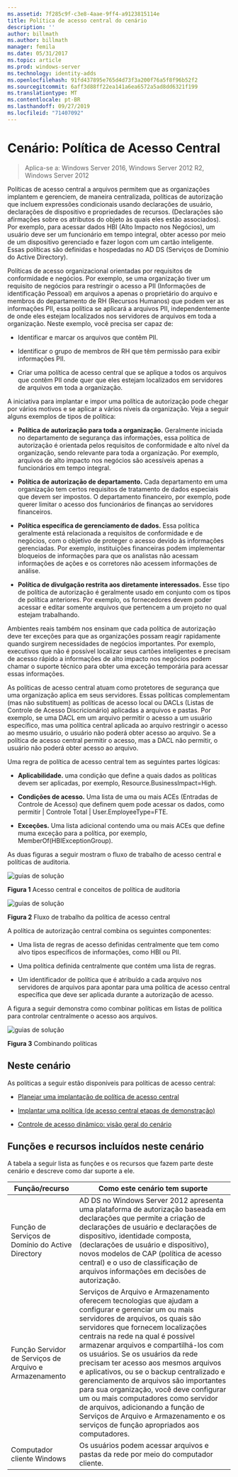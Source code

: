 ```yaml
---
ms.assetid: 7f285c9f-c3e8-4aae-9ff4-a9123815114e
title: Política de acesso central do cenário
description: ''
author: billmath
ms.author: billmath
manager: femila
ms.date: 05/31/2017
ms.topic: article
ms.prod: windows-server
ms.technology: identity-adds
ms.openlocfilehash: 91fd437895e765d4d73f3a200f76a5f8f96b52f2
ms.sourcegitcommit: 6aff3d88ff22ea141a6ea6572a5ad8dd6321f199
ms.translationtype: MT
ms.contentlocale: pt-BR
ms.lasthandoff: 09/27/2019
ms.locfileid: "71407092"
---
```

# <a name="scenario-central-access-policy"></a>Cenário: Política de Acesso Central

>Aplica-se a: Windows Server 2016, Windows Server 2012 R2, Windows Server 2012

Políticas de acesso central a arquivos permitem que as organizações implantem e gerenciem, de maneira centralizada, políticas de autorização que incluem expressões condicionais usando declarações de usuário, declarações de dispositivo e propriedades de recursos. (Declarações são afirmações sobre os atributos do objeto às quais eles estão associados). Por exemplo, para acessar dados HBI (Alto Impacto nos Negócios), um usuário deve ser um funcionário em tempo integral, obter acesso por meio de um dispositivo gerenciado e fazer logon com um cartão inteligente. Essas políticas são definidas e hospedadas no AD DS (Serviços de Domínio do Active Directory).  
  
Políticas de acesso organizacional orientadas por requisitos de conformidade e negócios. Por exemplo, se uma organização tiver um requisito de negócios para restringir o acesso a PII (Informações de identificação Pessoal) em arquivos a apenas o proprietário do arquivo e membros do departamento de RH (Recursos Humanos) que podem ver as informações PII, essa política se aplicará a arquivos PII, independentemente de onde eles estejam localizados nos servidores de arquivos em toda a organização. Neste exemplo, você precisa ser capaz de:  
  
-   Identificar e marcar os arquivos que contêm PII.  
  
-   Identificar o grupo de membros de RH que têm permissão para exibir informações PII.  
  
-   Criar uma política de acesso central que se aplique a todos os arquivos que contêm PII onde quer que eles estejam localizados em servidores de arquivos em toda a organização.  
  
A iniciativa para implantar e impor uma política de autorização pode chegar por vários motivos e se aplicar a vários níveis da organização. Veja a seguir alguns exemplos de tipos de política:  
  
-   **Política de autorização para toda a organização.** Geralmente iniciada no departamento de segurança das informações, essa política de autorização é orientada pelos requisitos de conformidade e alto nível da organização, sendo relevante para toda a organização. Por exemplo, arquivos de alto impacto nos negócios são acessíveis apenas a funcionários em tempo integral.  
  
-   **Política de autorização de departamento.** Cada departamento em uma organização tem certos requisitos de tratamento de dados especiais que devem ser impostos. O departamento financeiro, por exemplo, pode querer limitar o acesso dos funcionários de finanças ao servidores financeiros.  
  
-   **Política específica de gerenciamento de dados.** Essa política geralmente está relacionada a requisitos de conformidade e de negócios, com o objetivo de proteger o acesso devido às informações gerenciadas. Por exemplo, instituições financeiras podem implementar bloqueios de informações para que os analistas não acessam informações de ações e os corretores não acessem informações de análise.  
  
-   **Política de divulgação restrita aos diretamente interessados.** Esse tipo de política de autorização é geralmente usado em conjunto com os tipos de política anteriores. Por exemplo, os fornecedores devem poder acessar e editar somente arquivos que pertencem a um projeto no qual estejam trabalhando.  
  
Ambientes reais também nos ensinam que cada política de autorização deve ter exceções para que as organizações possam reagir rapidamente quando surgirem necessidades de negócios importantes. Por exemplo, executivos que não é possível localizar seus cartões inteligentes e precisam de acesso rápido a informações de alto impacto nos negócios podem chamar o suporte técnico para obter uma exceção temporária para acessar essas informações.  
  
As políticas de acesso central atuam como protetores de segurança que uma organização aplica em seus servidores. Essas políticas complementam (mas não substituem) as políticas de acesso local ou DACLs (Listas de Controle de Acesso Discricionário) aplicadas a arquivos e pastas. Por exemplo, se uma DACL em um arquivo permitir o acesso a um usuário específico, mas uma política central aplicada ao arquivo restringir o acesso ao mesmo usuário, o usuário não poderá obter acesso ao arquivo. Se a política de acesso central permitir o acesso, mas a DACL não permitir, o usuário não poderá obter acesso ao arquivo.  
  
Uma regra de política de acesso central tem as seguintes partes lógicas:  
  
-   **Aplicabilidade.** uma condição que define a quais dados as políticas devem ser aplicadas, por exemplo, Resource.BusinessImpact=High.  
  
-   **Condições de acesso.** Uma lista de uma ou mais ACEs (Entradas de Controle de Acesso) que definem quem pode acessar os dados, como permitir | Controle Total | User.EmployeeType=FTE.  
  
-   **Exceções.** Uma lista adicional contendo uma ou mais ACEs que define muma exceção para a política, por exemplo, MemberOf(HBIExceptionGroup).  
  
As duas figuras a seguir mostram o fluxo de trabalho de acesso central e políticas de auditoria.  
  
![guias de solução](media/Scenario--Central-Access-Policy/DynamicAccessControl_RevGuide.JPG)  
  
**Figura 1** Acesso central e conceitos de política de auditoria  
  
![guias de solução](media/Scenario--Central-Access-Policy/DynamicAccessControl_RevGuide_2.JPG)  
  
**Figura 2** Fluxo de trabalho da política de acesso central  
  
A política de autorização central combina os seguintes componentes:  
  
-   Uma lista de regras de acesso definidas centralmente que tem como alvo tipos específicos de informações, como HBI ou PII.  
  
-   Uma política definida centralmente que contém uma lista de regras.  
  
-   Um identificador de política que é atribuído a cada arquivo nos servidores de arquivos para apontar para uma política de acesso central específica que deve ser aplicada durante a autorização de acesso.  
  
A figura a seguir demonstra como combinar políticas em listas de política para controlar centralmente o acesso aos arquivos.  
  
![guias de solução](media/Scenario--Central-Access-Policy/DynamicAccessControl_RevGuide3.JPG)  
  
**Figura 3** Combinando políticas  
  
## <a name="in-this-scenario"></a>Neste cenário  
As políticas a seguir estão disponíveis para políticas de acesso central:  
  
-   [Planejar uma implantação de política de acesso central](assetId:///0311a76d-d66c-4ddb-ade6-af586a2ad82f)  
  
-   [Implantar uma política &#40;de acesso central etapas de demonstração&#41;](Deploy-a-Central-Access-Policy--Demonstration-Steps-.md)  
  
-   [Controle de acesso dinâmico: visão geral do cenário](Dynamic-Access-Control--Scenario-Overview.md)  
  
## <a name="BKMK_NEW"></a>Funções e recursos incluídos neste cenário  
A tabela a seguir lista as funções e os recursos que fazem parte deste cenário e descreve como dar suporte a ele.  
  
|Função/recurso|Como este cenário tem suporte|  
|-----------------|---------------------------------|  
|Função de Serviços de Domínio do Active Directory|AD DS no Windows Server 2012 apresenta uma plataforma de autorização baseada em declarações que permite a criação de declarações de usuário e declarações de dispositivo, identidade composta, (declarações de usuário e dispositivo), novos modelos de CAP (política de acesso central) e o uso de classificação de arquivos informações em decisões de autorização.|  
|Função Servidor de Serviços de Arquivo e Armazenamento|Serviços de Arquivo e Armazenamento oferecem tecnologias que ajudam a configurar e gerenciar um ou mais servidores de arquivos, os quais são servidores que fornecem localizações centrais na rede na qual é possível armazenar arquivos e compartilhá-los com os usuários. Se os usuários da rede precisam ter acesso aos mesmos arquivos e aplicativos, ou se o backup centralizado e gerenciamento de arquivos são importantes para sua organização, você deve configurar um ou mais computadores como servidor de arquivos, adicionando a função de Serviços de Arquivo e Armazenamento e os serviços de função apropriados aos computadores.|  
|Computador cliente Windows|Os usuários podem acessar arquivos e pastas da rede por meio do computador cliente.|  
  


